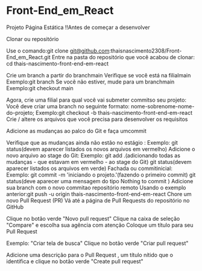 # Front-End_em_React
Projeto Página Estática
!!Antes de começar a desenvolver

Clonar ou repositório

Use o comando:git clone git@github.com:thaisnascimento2308/Front-End_em_React.git
Entre na pasta do repositório que você acabou de clonar:
cd thais-nascimento-front-end-em-react

Crie um branch a partir do branchmain
Verifique se você está na filialmain
Exemplo:git branch
Se você não estiver, mude para um branchmain
Exemplo:git checkout main

Agora, crie uma filial para qual você vai submeter commitso seu projeto:
Você deve criar uma branch no seguinte formato: nome-sobrenome-nome-do-projeto;
Exemplo:git checkout -b thais-nascimento-front-end-em-react
Crie / altere os arquivos que você precisa para desenvolver os requisitos

Adicione as mudanças ao palco do Git e faça umcommit

Verifique que as mudanças ainda não estão no estágio :
Exemplo: git status(devem aparecer listados os novos arquivos em vermelho)
Adicione o novo arquivo ao stage do Git:
Exemplo:
git add .(adicionando todas as mudanças - que estavam em vermelho - ao stage do Git)
git status(devem aparecer listados os arquivos em verde)
Fachada ou commitinicial:
Exemplo:
git commit -m 'iniciando o projeto.'(fazendo o primeiro commit)
git status(deve aparecer uma mensagem do tipo Nothing to commit )
Adicione sua branch com o novo commitao repositório remoto
Usando o exemplo anterior:git push -u origin thais-nascimento-front-end-em-react
Chore um novo Pull Request (PR)
Vá até a página de Pull Requests do repositório no GitHub

Clique no botão verde "Novo pull request"
Clique na caixa de seleção "Compare" e escolha sua agência com atenção
Coloque um título para seu Pull Request

Exemplo: "Criar tela de busca"
Clique no botão verde "Criar pull request"

Adicione uma descrição para o Pull Request , um título nítido que o identifica e clique no botão verde "Create pull request"
